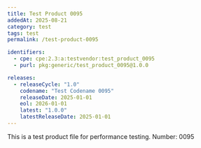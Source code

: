 ```yaml
---
title: Test Product 0095
addedAt: 2025-08-21
category: test
tags: test
permalink: /test-product-0095

identifiers:
  - cpe: cpe:2.3:a:testvendor:test_product_0095
  - purl: pkg:generic/test_product_0095@1.0.0

releases:
  - releaseCycle: "1.0"
    codename: "Test Codename 0095"
    releaseDate: 2025-01-01
    eol: 2026-01-01
    latest: "1.0.0"
    latestReleaseDate: 2025-01-01
---
```


This is a test product file for performance testing. Number: 0095
